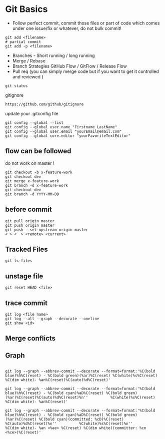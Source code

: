 # Git Basics

- Follow perfect commit, commit those files or part of code which comes under one issue/fix or whatever, do not bulk commit!
```
git add <filename>
# partial commit
git add -p <filename> 
```
- Branches - Short running / long running 
- Merge / Rebase
- Branch Strategies GitHub Flow / GitFlow / Release Flow
- Pull req (you can simply merge code but if you want to get it controlled and reviewed )




```
git status
```

gitignore 

```
https://github.com/github/gitignore
```


update your .gitconfig file

```
git config --global --list
git config --global user.name "Firstname LastName"
git config --global user.email "yourEmail@email.com"
git config --global core.editor "yourFavoriteTextEditor"
```

## flow can be followed


do not work on master !



```
git checkout -b x-feature-work
git checkout dev
git merge x-feature-work
git branch -d x-feature-work
git checkout dev
git branch -d YYYY-MM-DD

```

## before commit

```
git pull origin master
git push origin master
git push --set-upstream origin master
< > <  > <remote> <current>
```

## Tracked Files
```
git ls-files
```

## unstage file
```
git reset HEAD <file>
```

## trace commit

```
git log <file name>
git log --all --graph --decorate --oneline
git show <id>

```

## Merge conflicts


## Graph

```

git log --graph --abbrev-commit --decorate --format=format:'%C(bold blue)%h%C(reset) - %C(bold green)(%ar)%C(reset) %C(white)%s%C(reset) %C(dim white)- %an%C(reset)%C(auto)%d%C(reset)'

git log --graph --abbrev-commit --decorate --format=format:'%C(bold blue)%h%C(reset) - %C(bold cyan)%aD%C(reset) %C(bold green)(%ar)%C(reset)%C(auto)%d%C(reset)%n''          %C(white)%s%C(reset) %C(dim white)- %an%C(reset)'

git log --graph --abbrev-commit --decorate --format=format:'%C(bold blue)%h%C(reset) - %C(bold cyan)%aD%C(reset) %C(bold green)(%ar)%C(reset) %C(bold cyan)(committed: %cD)%C(reset) %C(auto)%d%C(reset)%n''          %C(white)%s%C(reset)%n''          %C(dim white)- %an <%ae> %C(reset) %C(dim white)(committer: %cn <%ce>)%C(reset)'
```
